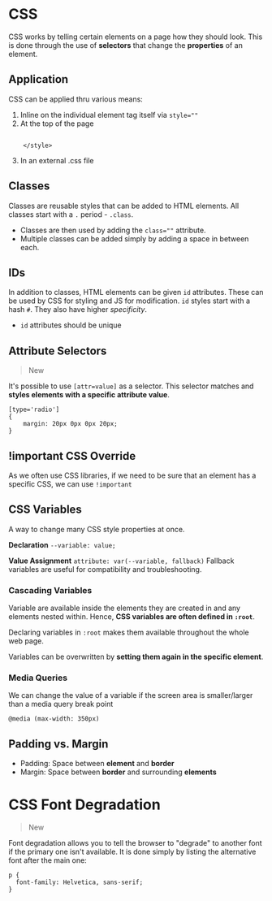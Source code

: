 # CSS

CSS works by telling certain elements on a page how they should look. This is done through the use of **selectors** that change the **properties** of an element.

## Application

CSS can be applied thru various means:

1. Inline on the individual element tag itself via `style=""`
2. At the top of the page
``` <style>

	</style>
```
3. In an external .css file

## Classes

Classes are reusable styles that can be added to HTML elements. All classes start with a `.` period - `.class`.

- Classes are then used by adding the `class=""` attribute.
- Multiple classes can be added simply by adding a space in between each.

## IDs

In addition to classes, HTML elements can be given `id` attributes. These can be used by CSS for styling and JS for modification. `id` styles start with a hash `#`. They also have higher *specificity*.

- `id` attributes should be unique

## Attribute Selectors
> New

It's possible to use `[attr=value]` as a selector. This selector matches and **styles elements with a specific attribute value**.

```
[type='radio']
{
	margin: 20px 0px 0px 20px;
}
```

## !important CSS Override

As we often use CSS libraries, if we need to be sure that an element has a specific CSS, we can use `!important`

## CSS Variables

A way to change many CSS style properties at once.

**Declaration**
`--variable: value;`

**Value Assignment**
`attribute: var(--variable, fallback)`
Fallback variables are useful for compatibility and troubleshooting.

### Cascading Variables
Variable are available inside the elements they are created in and any elements nested within. Hence, **CSS variables are often defined in `:root`**.

Declaring variables in `:root` makes them available throughout the whole web page.

Variables can be overwritten by **setting them again in the specific element**.

### Media Queries
We can change the value of a variable if the screen area is smaller/larger than a media query break point

`@media (max-width: 350px)`

## Padding vs. Margin

- Padding: Space between **element** and **border**
- Margin: Space between **border** and surrounding **elements**


# CSS Font Degradation 
> New

Font degradation allows you to tell the browser to "degrade" to another font if the primary one isn't available. It is done simply by listing the alternative font after the main one:

```
p {
  font-family: Helvetica, sans-serif;
}
```

